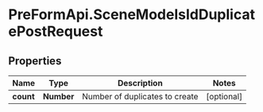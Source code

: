 # PreFormApi.SceneModelsIdDuplicatePostRequest

## Properties

Name | Type | Description | Notes
------------ | ------------- | ------------- | -------------
**count** | **Number** | Number of duplicates to create | [optional] 



